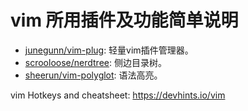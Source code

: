 # vim 所用插件及功能简单说明

- [junegunn/vim-plug](https://github.com/junegunn/vim-plug): 轻量vim插件管理器。
- [scrooloose/nerdtree](https://github.com/scrooloose/nerdtree): 侧边目录树。
- [sheerun/vim-polyglot](https://github.com/sheerun/vim-polyglot): 语法高亮。



vim Hotkeys and cheatsheet: https://devhints.io/vim
